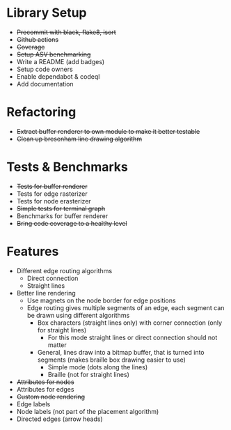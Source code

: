 # Library Setup

* ~~Precommit with black, flake8, isort~~
* ~~Github actions~~
* ~~Coverage~~
* ~~Setup ASV benchmarking~~
* Write a README (add badges)
* Setup code owners
* Enable dependabot & codeql
* Add documentation

# Refactoring

* ~~Extract buffer renderer to own module to make it better testable~~
* ~~Clean up bresenham line drawing algorithm~~

# Tests & Benchmarks

* ~~Tests for buffer renderer~~
* Tests for edge rasterizer
* Tests for node erasterizer
* ~~Simple tests for terminal graph~~
* Benchmarks for buffer renderer
* ~~Bring code coverage to a healthy level~~

# Features

* Different edge routing algorithms
    * Direct connection
    * Straight lines
* Better line rendering
    * Use magnets on the node border for edge positions
    * Edge routing gives multiple segments of an edge, each segment can be drawn using different algorithms
        * Box characters (straight lines only) with corner connection (only for straight lines)
            * For this mode straight lines or direct connection should not matter
        * General, lines draw into a bitmap buffer, that is turned into segments (makes braille box drawing easier to use)
            * Simple mode (dots along the lines)
            * Braille (not for straight lines)
* ~~Attributes for nodes~~
* Attributes for edges
* ~~Custom node rendering~~
* Edge labels
* Node labels (not part of the placement algorithm)
* Directed edges (arrow heads)
